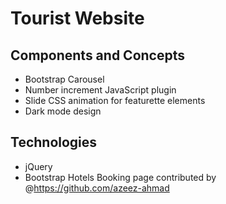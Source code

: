 # Tourist Website
## Components and Concepts
  - Bootstrap Carousel
  - Number increment JavaScript plugin
  - Slide CSS animation for featurette elements
  - Dark mode design
## Technologies
  - jQuery
  - Bootstrap
Hotels Booking page contributed by @https://github.com/azeez-ahmad
